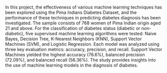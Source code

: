 In this project, the effectiveness of various machine learning techniques has been explored using the Pima Indians Diabetes Dataset, and the performance of these techniques in predicting diabetes diagnosis has been investigated. The sample consists of 768 women of Pima Indian origin aged 21 and above. For the classification of diabetes status (diabetic or non-diabetic), five supervised machine learning algorithms were tested: Naive Bayes, Decision Tree, K-Nearest Neighbors (KNN), Support Vector Machines (SVM), and Logistic Regression. Each model was analyzed using three key evaluation metrics: accuracy, precision, and recall. Support Vector Machines yielded the highest accuracy (76.6%), balanced precision (72.09%), and balanced recall (56.36%). The study provides insights into the use of machine learning models in the diagnosis of diabetes.
